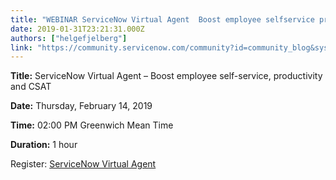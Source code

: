 ```yaml
---
title: "WEBINAR ServiceNow Virtual Agent  Boost employee selfservice productivity and CSAT"
date: 2019-01-31T23:21:31.000Z
authors: ["helgefjelberg"]
link: "https://community.servicenow.com/community?id=community_blog&sys_id=a6938e1edb17eb005d782183ca9619a8"
---
```

<p><strong>Title:</strong> ServiceNow Virtual Agent – Boost employee self-service, productivity and CSAT</p>
<p><strong>Date:</strong> Thursday, February 14, 2019</p>
<p><strong>Time:</strong> 02:00 PM Greenwich Mean Time</p>
<p><strong>Duration:</strong> 1 hour</p>
<p>Register: <a href="https://event.on24.com/eventRegistration/EventLobbyServlet?target&#61;reg20.jsp&amp;partnerref&#61;UW&amp;eventid&#61;1922290&amp;sessionid&#61;1&amp;key&#61;969F7985786BF8E78F1980034BACAA14&amp;regTag&#61;&amp;sourcepage&#61;register" rel="nofollow">ServiceNow Virtual Agent</a></p>